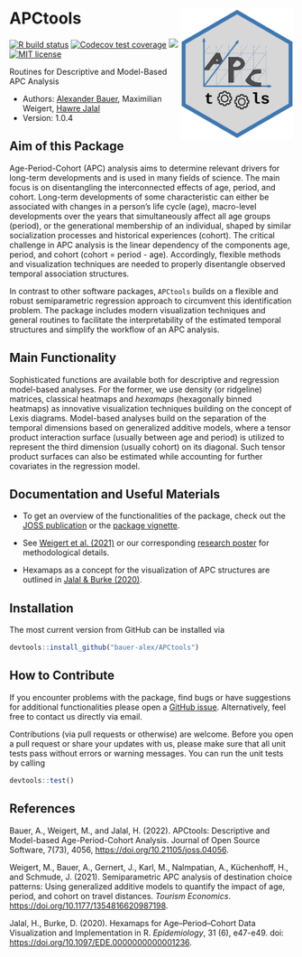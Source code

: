 
# APCtools <img src="man/figures/hex-sticker/hex-sticker.svg" align="right" width="200"/>

<!-- badges: start -->

[![R build
status](https://github.com/bauer-alex/APCtools/workflows/R-CMD-check/badge.svg)](https://github.com/bauer-alex/APCtools/actions)
[![Codecov test
coverage](https://codecov.io/gh/bauer-alex/APCtools/branch/main/graph/badge.svg?token=KrjDYWRi2W)](https://app.codecov.io/gh/bauer-alex/APCtools)
[![](https://cranlogs.r-pkg.org/badges/grand-total/APCtools)](https://cran.r-project.org/package=APCtools)
[![MIT
license](https://img.shields.io/badge/license-MIT-brightgreen.svg)](https://opensource.org/licenses/MIT)
<!-- badges: end -->

Routines for Descriptive and Model-Based APC Analysis

- Authors: [Alexander Bauer](https://github.com/bauer-alex), Maximilian
  Weigert, [Hawre
  Jalal](https://med.uottawa.ca/epidemiology/people/jalal-hawre)
- Version: 1.0.4

## Aim of this Package

Age-Period-Cohort (APC) analysis aims to determine relevant drivers for
long-term developments and is used in many fields of science. The main
focus is on disentangling the interconnected effects of age, period, and
cohort. Long-term developments of some characteristic can either be
associated with changes in a person’s life cycle (age), macro-level
developments over the years that simultaneously affect all age groups
(period), or the generational membership of an individual, shaped by
similar socialization processes and historical experiences (cohort). The
critical challenge in APC analysis is the linear dependency of the
components age, period, and cohort (cohort = period - age). Accordingly,
flexible methods and visualization techniques are needed to properly
disentangle observed temporal association structures.

In contrast to other software packages, `APCtools` builds on a flexible
and robust semiparametric regression approach to circumvent this
identification problem. The package includes modern visualization
techniques and general routines to facilitate the interpretability of
the estimated temporal structures and simplify the workflow of an APC
analysis.

## Main Functionality

Sophisticated functions are available both for descriptive and
regression model-based analyses. For the former, we use density (or
ridgeline) matrices, classical heatmaps and *hexamaps* (hexagonally
binned heatmaps) as innovative visualization techniques building on the
concept of Lexis diagrams. Model-based analyses build on the separation
of the temporal dimensions based on generalized additive models, where a
tensor product interaction surface (usually between age and period) is
utilized to represent the third dimension (usually cohort) on its
diagonal. Such tensor product surfaces can also be estimated while
accounting for further covariates in the regression model.

## Documentation and Useful Materials

- To get an overview of the functionalities of the package, check out
  the [JOSS
  publication](https://joss.theoj.org/papers/10.21105/joss.04056) or the
  [package
  vignette](https://bauer-alex.github.io/APCtools/articles/main_functionality.html).

- See [Weigert et al. (2021)](https://doi.org/10.1177/1354816620987198)
  or our corresponding [research
  poster](https://www.researchgate.net/publication/353852226_Visualization_techniques_for_semiparametric_APC_analysis_Using_Generalized_Additive_Models_to_examine_touristic_travel_distances)
  for methodological details.

- Hexamaps as a concept for the visualization of APC structures are
  outlined in [Jalal & Burke
  (2020)](https://doi.org/10.1097/EDE.0000000000001236).

## Installation

The most current version from GitHub can be installed via

``` r
devtools::install_github("bauer-alex/APCtools")
```

## How to Contribute

If you encounter problems with the package, find bugs or have
suggestions for additional functionalities please open a [GitHub
issue](https://github.com/bauer-alex/APCtools/issues). Alternatively,
feel free to contact us directly via email.

Contributions (via pull requests or otherwise) are welcome. Before you
open a pull request or share your updates with us, please make sure that
all unit tests pass without errors or warning messages. You can run the
unit tests by calling

``` r
devtools::test()
```

## References

Bauer, A., Weigert, M., and Jalal, H. (2022). APCtools: Descriptive and
Model-based Age-Period-Cohort Analysis. Journal of Open Source Software,
7(73), 4056, <https://doi.org/10.21105/joss.04056>.

Weigert, M., Bauer, A., Gernert, J., Karl, M., Nalmpatian, A.,
Küchenhoff, H., and Schmude, J. (2021). Semiparametric APC analysis of
destination choice patterns: Using generalized additive models to
quantify the impact of age, period, and cohort on travel distances.
*Tourism Economics*. <https://doi.org/10.1177/1354816620987198>.

Jalal, H., Burke, D. (2020). Hexamaps for Age–Period–Cohort Data
Visualization and Implementation in R. *Epidemiology*, 31 (6), e47-e49.
doi: <https://doi.org/10.1097/EDE.0000000000001236>.
